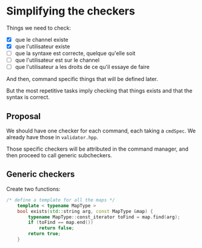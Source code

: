 # Simplifying the checkers

Things we need to check:

- [X] que le channel existe
- [X] que l'utilisateur existe
- [ ] que la syntaxe est correcte, quelque qu'elle soit
- [ ] que l'utilisateur est sur le channel
- [ ] que l'utilisateur a les droits de ce qu'il essaye de faire

And then, command specific things that will be defined later. 

But the most repetitive tasks imply checking that things exists and that the syntax is correct.

## Proposal

We should have one checker for each command, each taking a `cmdSpec`. We already have those in `validator.hpp`.

Those specific checkers will be attributed in the command manager, and then proceed to call generic subcheckers.

## Generic checkers

Create two functions:

```cpp
/* define a template for all the maps */
    template < typename MapType >
    bool exists(std::string arg, const MapType &map) {
        typename MapType::const_iterator toFind = map.find(arg);
        if (toFind == map.end())
            return false;
        return true;
    }
```